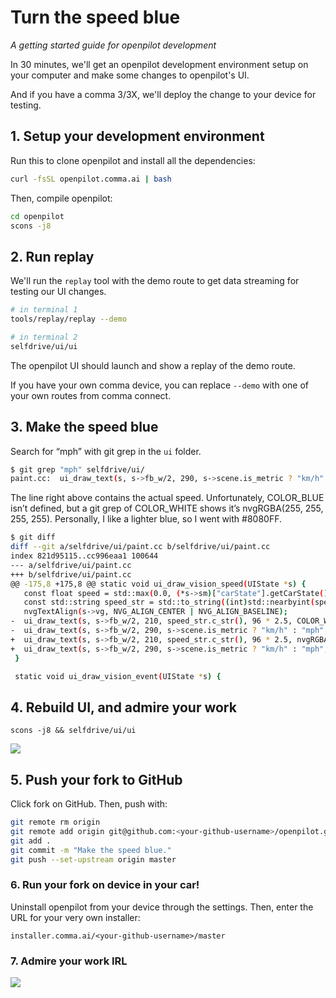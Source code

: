 # Turn the speed blue
*A getting started guide for openpilot development*

In 30 minutes, we'll get an openpilot development environment setup on your computer and make some changes to openpilot's UI.

And if you have a comma 3/3X, we'll deploy the change to your device for testing.

## 1. Setup your development environment

Run this to clone openpilot and install all the dependencies:
```bash
curl -fsSL openpilot.comma.ai | bash
```

Then, compile openpilot:
```bash
cd openpilot
scons -j8
```

## 2. Run replay

We'll run the `replay` tool with the demo route to get data streaming for testing our UI changes.
```bash
# in terminal 1
tools/replay/replay --demo

# in terminal 2
selfdrive/ui/ui
```

The openpilot UI should launch and show a replay of the demo route.

If you have your own comma device, you can replace `--demo` with one of your own routes from comma connect.

## 3. Make the speed blue

Search for “mph” with git grep in the `ui` folder.
```bash
$ git grep "mph" selfdrive/ui/
paint.cc:  ui_draw_text(s, s->fb_w/2, 290, s->scene.is_metric ? "km/h" : "mph", 36 * 2.5, COLOR_WHITE_ALPHA(200), "sans-regular");
```

The line right above contains the actual speed. Unfortunately, COLOR_BLUE isn’t defined, but a git grep of COLOR_WHITE shows it’s nvgRGBA(255, 255, 255, 255). Personally, I like a lighter blue, so I went with #8080FF.
```bash
$ git diff
diff --git a/selfdrive/ui/paint.cc b/selfdrive/ui/paint.cc
index 821d95115..cc996eaa1 100644
--- a/selfdrive/ui/paint.cc
+++ b/selfdrive/ui/paint.cc
@@ -175,8 +175,8 @@ static void ui_draw_vision_speed(UIState *s) {
   const float speed = std::max(0.0, (*s->sm)["carState"].getCarState().getVEgo() * (s->scene.is_metric ? 3.6 : 2.2369363));
   const std::string speed_str = std::to_string((int)std::nearbyint(speed));
   nvgTextAlign(s->vg, NVG_ALIGN_CENTER | NVG_ALIGN_BASELINE);
-  ui_draw_text(s, s->fb_w/2, 210, speed_str.c_str(), 96 * 2.5, COLOR_WHITE, "sans-bold");
-  ui_draw_text(s, s->fb_w/2, 290, s->scene.is_metric ? "km/h" : "mph", 36 * 2.5, COLOR_WHITE_ALPHA(200), "sans-regular");
+  ui_draw_text(s, s->fb_w/2, 210, speed_str.c_str(), 96 * 2.5, nvgRGBA(128, 128, 255, 255), "sans-bold");
+  ui_draw_text(s, s->fb_w/2, 290, s->scene.is_metric ? "km/h" : "mph", 36 * 2.5, nvgRGBA(128, 128, 255, 200), "sans-regular");
 }

 static void ui_draw_vision_event(UIState *s) {
```


## 4. Rebuild UI, and admire your work

```
scons -j8 && selfdrive/ui/ui
```

![](https://blog.comma.ai/img/blue_speed_ui.png)

## 5. Push your fork to GitHub

Click fork on GitHub. Then, push with:
```bash
git remote rm origin
git remote add origin git@github.com:<your-github-username>/openpilot.git
git add .
git commit -m "Make the speed blue."
git push --set-upstream origin master
```

### 6. Run your fork on device in your car!

Uninstall openpilot from your device through the settings. Then, enter the URL for your very own installer:
```
installer.comma.ai/<your-github-username>/master
```

### 7. Admire your work IRL

![](https://blog.comma.ai/img/c3_blue_ui.jpg)
